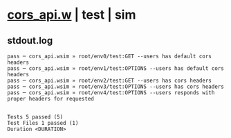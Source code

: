 # [cors_api.w](../../../../../examples/tests/valid/cors_api.w) | test | sim

## stdout.log
```log
pass ─ cors_api.wsim » root/env0/test:GET --users has default cors headers                      
pass ─ cors_api.wsim » root/env1/test:OPTIONS --users has default cors headers                  
pass ─ cors_api.wsim » root/env2/test:GET --users has cors headers                              
pass ─ cors_api.wsim » root/env3/test:OPTIONS --users has cors headers                          
pass ─ cors_api.wsim » root/env4/test:OPTIONS --users responds with proper headers for requested
 
 
Tests 5 passed (5)
Test Files 1 passed (1)
Duration <DURATION>
```

